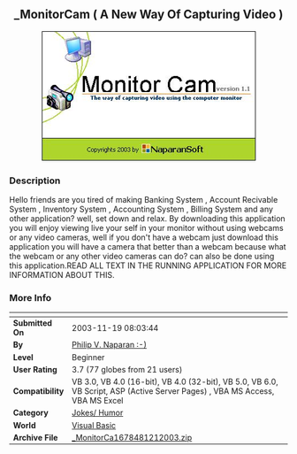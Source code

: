 ﻿<div align="center">

## \_MonitorCam \( A New Way Of Capturing Video \)

<img src="PIC200312154712068.jpg">
</div>

### Description

Hello friends are you tired of making Banking System , Account Recivable System , Inventory System , Accounting System , Billing System and any other application? well, set down and relax. By downloading this application you will enjoy viewing live your self in your monitor without using webcams or any video cameras, well if you don't have a webcam just download this application you will have a camera that better than a webcam because what the webcam or any other video cameras can do? can also be done using this application.READ ALL TEXT IN THE RUNNING APPLICATION FOR MORE INFORMATION ABOUT THIS.
 
### More Info
 


<span>             |<span>
---                |---
**Submitted On**   |2003-11-19 08:03:44
**By**             |[Philip  V\. Naparan :\-\)](https://github.com/Planet-Source-Code/PSCIndex/blob/master/ByAuthor/philip-v-naparan.md)
**Level**          |Beginner
**User Rating**    |3.7 (77 globes from 21 users)
**Compatibility**  |VB 3\.0, VB 4\.0 \(16\-bit\), VB 4\.0 \(32\-bit\), VB 5\.0, VB 6\.0, VB Script, ASP \(Active Server Pages\) , VBA MS Access, VBA MS Excel
**Category**       |[Jokes/ Humor](https://github.com/Planet-Source-Code/PSCIndex/blob/master/ByCategory/jokes-humor__1-40.md)
**World**          |[Visual Basic](https://github.com/Planet-Source-Code/PSCIndex/blob/master/ByWorld/visual-basic.md)
**Archive File**   |[\_MonitorCa1678481212003\.zip](https://github.com/Planet-Source-Code/philip-v-naparan-monitorcam-a-new-way-of-capturing-video__1-50234/archive/master.zip)









